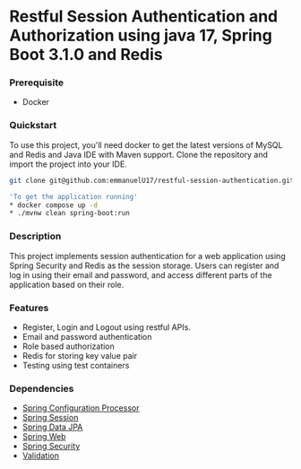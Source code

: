 # Restful Session Authentication and Authorization using java 17, Spring Boot 3.1.0 and Redis

### Prerequisite
- Docker

### Quickstart
To use this project, you'll need docker to get the latest versions of MySQL and Redis and Java IDE with Maven support. 
Clone the repository and import the project into your IDE. 

```bash
git clone git@github.com:emmanuelU17/restful-session-authentication.git

'To get the application running' 
* docker compose up -d
* ./mvnw clean spring-boot:run

```

### Description
This project implements session authentication for a web application using Spring Security and Redis as the session 
storage. Users can register and log in using their email and password, and access different parts of the application 
based on their role.

### Features
* Register, Login and Logout using restful APIs.
* Email and password authentication
* Role based authorization
* Redis for storing key value pair
* Testing using test containers

### Dependencies
* [Spring Configuration Processor](https://docs.spring.io/spring-boot/docs/3.0.4/reference/htmlsingle/#appendix.configuration-metadata.annotation-processor)
* [Spring Session](https://docs.spring.io/spring-session/reference/)
* [Spring Data JPA](https://docs.spring.io/spring-boot/docs/3.0.4/reference/htmlsingle/#data.sql.jpa-and-spring-data)
* [Spring Web](https://docs.spring.io/spring-boot/docs/3.0.4/reference/htmlsingle/#web)
* [Spring Security](https://docs.spring.io/spring-boot/docs/3.0.4/reference/htmlsingle/#web.security)
* [Validation](https://docs.spring.io/spring-boot/docs/3.0.4/reference/htmlsingle/#io.validation)
